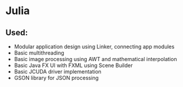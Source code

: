# Julia

## Used:
- Modular application design using Linker, connecting app modules
- Basic multithreading
- Basic image processing using AWT and mathematical interpolation
- Basic Java FX UI with FXML using Scene Builder
- Basic JCUDA driver implementation
- GSON library for JSON processing
